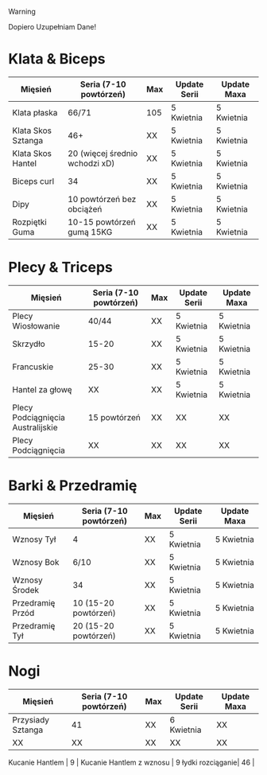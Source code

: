 > [!WARNING]  
> Dopiero Uzupełniam Dane!

# Klata & Biceps
| Mięsień              | Seria (7-10 powtórzeń)              | Max    | Update Serii | Update Maxa |
|----------------------|-------------------------------------|--------|--------------|--------------|
| Klata płaska         | 66/71                              | 105    | 5 Kwietnia   | 5 Kwietnia   |
| Klata Skos Sztanga   | 46+                                | XX     | 5 Kwietnia   | 5 Kwietnia   |
| Klata Skos Hantel    | 20 (więcej średnio wchodzi xD)     | XX     | 5 Kwietnia   | 5 Kwietnia   |
| Biceps curl          | 34                                 | XX     | 5 Kwietnia   | 5 Kwietnia   |
| Dipy                 | 10 powtórzeń bez obciążeń          | XX     | 5 Kwietnia   | 5 Kwietnia   |
| Rozpiętki Guma       | 10-15 powtórzeń gumą 15KG          | XX     | 5 Kwietnia   | 5 Kwietnia   |

# Plecy & Triceps
| Mięsień              | Seria (7-10 powtórzeń)              | Max    | Update Serii | Update Maxa |
|----------------------|-------------------------------------|--------|--------------|--------------|
| Plecy Wiosłowanie    | 40/44                              | XX     | 5 Kwietnia   | 5 Kwietnia   |
| Skrzydło             | 15-20                              | XX     | 5 Kwietnia   | 5 Kwietnia   |
| Francuskie           | 25-30                            | XX     | 5 Kwietnia   | 5 Kwietnia   |
| Hantel za głowę      | XX                                 | XX     | 5 Kwietnia   | 5 Kwietnia   |
| Plecy Podciągnięcia Australijskie  | 15 powtórzeń                                 | XX     | XX           | XX           |
| Plecy Podciągnięcia  | XX                                 | XX     | XX           | XX           |

# Barki & Przedramię
| Mięsień              | Seria (7-10 powtórzeń)              | Max    | Update Serii | Update Maxa |
|----------------------|-------------------------------------|--------|--------------|--------------|
| Wznosy Tył           | 4                                  | XX     | 5 Kwietnia   | 5 Kwietnia   |
| Wznosy Bok           | 6/10                               | XX     | 5 Kwietnia   | 5 Kwietnia   |
| Wznosy Środek        | 34                                 | XX     | 5 Kwietnia   | 5 Kwietnia   |
| Przedramię Przód     | 10 (15-20 powtórzeń)               | XX     | 5 Kwietnia   | 5 Kwietnia   |
| Przedramię Tył       | 20 (15-20 powtórzeń)               | XX     | 5 Kwietnia   | 5 Kwietnia   |

# Nogi
| Mięsień              | Seria (7-10 powtórzeń)              | Max    | Update Serii | Update Maxa |
|----------------------|-------------------------------------|--------|--------------|--------------|
| Przysiady Sztanga    | 41                                 | XX     | 6 Kwietnia           | XX           |
| XX                   | XX                                 | XX     | XX           | XX           |

Kucanie Hantlem | 9 |
Kucanie Hantlem z wznosu | 9
łydki rozciąganie| 46 |
